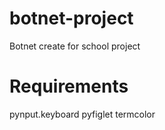 # botnet-project
Botnet create for school project


 # Requirements

pynput.keyboard
pyfiglet
termcolor


